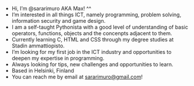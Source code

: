 - Hi, I’m @sararimuro AKA Max! ^^
- I’m interested in all things ICT, namely programming, problem solving, information security and game design.
- I am a self-taught Pythonista with a good level of understanding of basic operators, functions, objects and the concenpts adjacent to them.
- Currently learning C, HTML and CSS through my degree studies at Stadin ammattiopisto.
- I’m looking for my first job in the ICT industry and opportunities to deepen my expertise in programming.
- Always looking for tips, new challenges and opportunities to learn.
- Based in Helsinki, Finland
- You can reach me by email at sararimuro@gmail.com!
